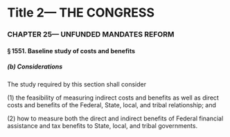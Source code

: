 
# Title 2— THE CONGRESS
### CHAPTER 25— UNFUNDED MANDATES REFORM
#### § 1551. Baseline study of costs and benefits
##### (b) Considerations

The study required by this section shall consider

(1) the feasibility of measuring indirect costs and benefits as well as direct costs and benefits of the Federal, State, local, and tribal relationship; and

(2) how to measure both the direct and indirect benefits of Federal financial assistance and tax benefits to State, local, and tribal governments.
